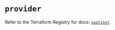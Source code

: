 # `provider`

Refer to the Terraform Registry for docs: [`spotinst`](https://registry.terraform.io/providers/spotinst/spotinst/1.172.0/docs).
